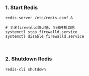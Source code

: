 ### 1. Start Redis
```
redis-server /etc/redis.conf &

# 关闭firewalld防火墙，关闭开机自启
systemctl stop firewalld.service
systemctl disable firewalld.service
```

&nbsp;

### 2. Shutdown Redis
```
redis-cli shutdown
```